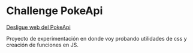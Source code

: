 # Challenge PokeApi

[Desligue web del PokeApi](https://api-pokemon-blush.vercel.app/)

Proyecto de experimentación en donde voy probando utilidades de css y creación de funciones en JS.

